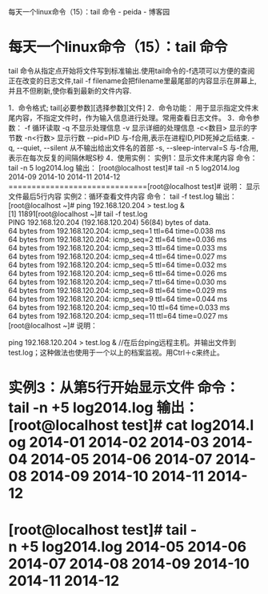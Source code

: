 每天一个linux命令（15）：tail 命令 - peida - 博客园

#  每天一个linux命令（15）：tail 命令

tail 命令从指定点开始将文件写到标准输出.使用tail命令的-f选项可以方便的查阅正在改变的日志文件,tail -f filename会把filename里最尾部的内容显示在屏幕上,并且不但刷新,使你看到最新的文件内容.

1．命令格式;
tail[必要参数][选择参数][文件]
2．命令功能：
用于显示指定文件末尾内容，不指定文件时，作为输入信息进行处理。常用查看日志文件。
3．命令参数：
-f 循环读取
-q 不显示处理信息
-v 显示详细的处理信息
-c<数目> 显示的字节数
-n<行数> 显示行数
--pid=PID 与-f合用,表示在进程ID,PID死掉之后结束.
-q, --quiet, --silent 从不输出给出文件名的首部
-s, --sleep-interval=S 与-f合用,表示在每次反复的间隔休眠S秒
4．使用实例：
实例1：显示文件末尾内容
命令：
tail -n 5 log2014.log
输出：
[root@localhost test]# tail -n 5 log2014.log
2014-09
2014-10
2014-11
2014-12
==============================[root@localhost test]#
说明：
显示文件最后5行内容
实例2：循环查看文件内容
命令：
tail -f test.log
输出：
[root@localhost ~]# ping 192.168.120.204 > test.log &
[1] 11891[root@localhost ~]# tail -f test.log
PING 192.168.120.204 (192.168.120.204) 56(84) bytes of data.
64 bytes from 192.168.120.204: icmp_seq=1 ttl=64 time=0.038 ms
64 bytes from 192.168.120.204: icmp_seq=2 ttl=64 time=0.036 ms
64 bytes from 192.168.120.204: icmp_seq=3 ttl=64 time=0.033 ms
64 bytes from 192.168.120.204: icmp_seq=4 ttl=64 time=0.027 ms
64 bytes from 192.168.120.204: icmp_seq=5 ttl=64 time=0.032 ms
64 bytes from 192.168.120.204: icmp_seq=6 ttl=64 time=0.026 ms
64 bytes from 192.168.120.204: icmp_seq=7 ttl=64 time=0.030 ms
64 bytes from 192.168.120.204: icmp_seq=8 ttl=64 time=0.029 ms
64 bytes from 192.168.120.204: icmp_seq=9 ttl=64 time=0.044 ms
64 bytes from 192.168.120.204: icmp_seq=10 ttl=64 time=0.033 ms
64 bytes from 192.168.120.204: icmp_seq=11 ttl=64 time=0.027 ms
[root@localhost ~]#
说明：

ping 192.168.120.204 > test.log & //在后台ping远程主机。并输出文件到test.log；这种做法也使用于一个以上的档案监视。用Ctrl＋c来终止。

实例3：从第5行开始显示文件
命令：
tail -n +5 log2014.log
输出：
[root@localhost test]# cat log2014.log
2014-01
2014-02
2014-03
2014-04
2014-05
2014-06
2014-07
2014-08
2014-09
2014-10
2014-11
2014-12
==============================
[root@localhost test]# tail -n +5 log2014.log
2014-05
2014-06
2014-07
2014-08
2014-09
2014-10
2014-11
2014-12
==============================